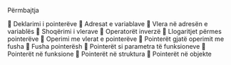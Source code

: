 Përmbajtja

   Deklarimi i pointerëve
   Adresat e variablave
   Vlera në adresën e variablës
   Shoqërimi i vlerave
   Operatorët inverzë
   Llogaritjet përmes pointerëve
   Operimi me vlerat e pointerëve
   Pointerët gjatë operimit me fusha
   Fusha pointerësh
   Pointerët si parametra të funksioneve
   Pointerët në funksione
   Pointerët në struktura
   Pointerët në objekte
